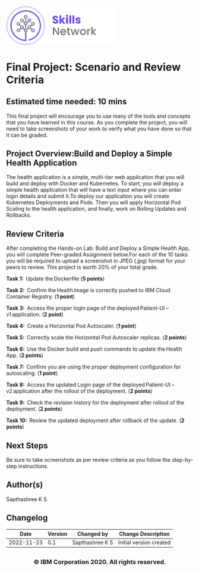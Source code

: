 <img src="images/IDSN-new-logo.png" width="300"/>


# Final Project: Scenario and Review Criteria
## **Estimated time needed:** 10 mins

This final project will encourage you to use many of the tools and concepts that you have learned in this course. As you complete the project, you will need to take screenshots of your work to verify what you have done so that it can be graded. 

## Project Overview:Build and Deploy a Simple Health Application

The health application is a simple, multi-tier web application that you will build and deploy with Docker and Kubernetes. To start, you will deploy a simple health application that will have a text input where you can enter login details and submit it.To deploy our application you will create Kubernetes Deployments and Pods. Then you will apply Horizontal Pod Scaling to the health application, and finally, work on Rolling Updates and Rollbacks.

## Review Criteria

After completing the Hands-on Lab: Build and Deploy a Simple Health App, you will complete Peer-graded Assignment below.For each of the 10 tasks you will be required to upload a screenshot in JPEG (.jpg) format for your peers to review. This project is worth 20% of your total grade.
  
**Task 1:**  Update the Dockerfile (**5 points**)

**Task 2:**  Confirm the Health image is correctly pushed to IBM Cloud Container Registry. (**1 point**)

**Task 3:**  Access the proper login page of the deployed Patient-UI – v1 application. (**2 point**)

**Task 4:**  Create a Horizontal Pod Autoscaler. (**1 point**)

**Task 5:**  Correctly scale the Horizontal Pod Autoscaler replicas. (**2 points**)

**Task 6:**  Use the Docker build and push commands to update the Health App. (**2 points**)

**Task 7:**  Confirm you are using the proper deployment configuration for autoscaling. (**1 point**)

**Task 8:**  Access the updated Login page of the deployed Patient-UI – v2 application after the rollout of the deployment. (**2 points**)

**Task 9:**  Check the revision history for the deployment after rollout of the deployment. (**2 points**)

**Task 10:**  Review the updated deployment after rollback of the update. (**2 points**)

## Next Steps
Be sure to take screenshots as per review criteria as you follow the step-by-step instructions.

## Author(s)
Sapthashree K S


## Changelog
| Date | Version | Changed by | Change Description |
|------|--------|--------|---------|
| 2022-11-23 | 0.1 | Sapthashree K S | Initial version created |



## <h3 align="center"> © IBM Corporation 2020. All rights reserved. <h3/>

